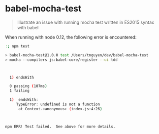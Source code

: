 # babel-mocha-test

> Illustrate an issue with running mocha test written in ES2015 syntax with babel

When running with node 0.12, the following error is encountered:

```sh
:; npm test

> babel-mocha-test@1.0.0 test /Users/tnguyen/dev/babel-mocha-test
> mocha --compilers js:babel-core/register --ui tdd



  1) endsWith

  0 passing (107ms)
  1 failing

  1)  endsWith:
     TypeError: undefined is not a function
      at Context.<anonymous> (index.js:4:26)



npm ERR! Test failed.  See above for more details.
```
